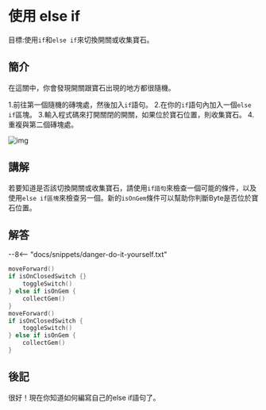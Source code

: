 # 使用 else if

目標:使用`if`和`else if`來切換開關或收集寶石。

## 簡介

在這關中，你會發現開關跟寶石出現的地方都很隨機。

1.前往第一個隨機的磚塊處，然後加入`if`語句。
2.在你的`if`語句內加入一個`else if`區塊。
3.輸入程式碼來打開關閉的開關，如果位於寶石位置，則收集寶石。
4.重複與第二個磚塊處。

![img](https://imagedelivery.net/cdkaXPuFls5qlrh3GM4hfA/87e81b4e-538f-46aa-dbd7-0db02bb8e000/public)

## 講解

若要知道是否該切換開關或收集寶石，請使用`if語句`來檢查一個可能的條件，以及使用`else if區塊`來檢查另一個。新的`isOnGem`條件可以幫助你判斷Byte是否位於寶石位置。

## 解答

--8<-- "docs/snippets/danger-do-it-yourself.txt"

```swift linenums="1"
moveForward()
if isOnClosedSwitch {}
    toggleSwitch()
} else if isOnGem {
    collectGem()
}
moveForward()
if isOnClosedSwitch {
    toggleSwitch()
} else if isOnGem {
    collectGem()
}
```

## 後記

很好！現在你知道如何編寫自己的else if語句了。

